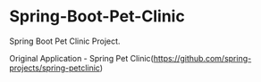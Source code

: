 # Spring-Boot-Pet-Clinic
Spring Boot Pet Clinic Project.

Original Application - Spring Pet Clinic(https://github.com/spring-projects/spring-petclinic)
